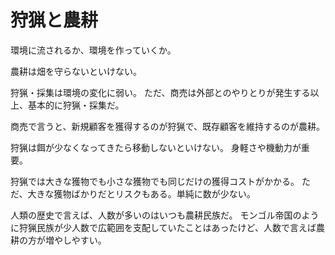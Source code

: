 # 狩猟と農耕

環境に流されるか、環境を作っていくか。

農耕は畑を守らないといけない。

狩猟・採集は環境の変化に弱い。
ただ、商売は外部とのやりとりが発生する以上、基本的に狩猟・採集だ。

商売で言うと、新規顧客を獲得するのが狩猟で、既存顧客を維持するのが農耕。

狩猟は餌が少なくなってきたら移動しないといけない。
身軽さや機動力が重要。

狩猟では大きな獲物でも小さな獲物でも同じだけの獲得コストがかかる。
ただ、大きな獲物ばかりだとリスクもある。単純に数が少ない。

人類の歴史で言えば、人数が多いのはいつも農耕民族だ。
モンゴル帝国のように狩猟民族が少人数で広範囲を支配していたことはあったけど、人数で言えば農耕の方が増やしやすい。
